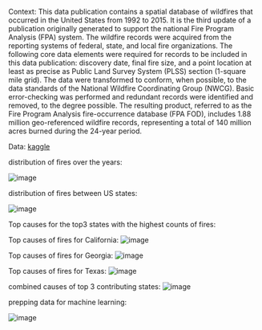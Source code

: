 Context:
This data publication contains a spatial database of wildfires that occurred in the United States from 1992 to 2015.
It is the third update of a publication originally generated to support the national Fire Program Analysis (FPA) system. 
The wildfire records were acquired from the reporting systems of federal, state, and local fire organizations.
The following core data elements were required for records to be included in this data publication: discovery date,
final fire size, and a point location at least as precise as Public Land Survey System (PLSS) section (1-square mile grid).
The data were transformed to conform, when possible, to the data standards of the National Wildfire Coordinating Group (NWCG).
Basic error-checking was performed and redundant records were identified and removed, to the degree possible.
The resulting product, referred to as the Fire Program Analysis fire-occurrence database
(FPA FOD), includes 1.88 million geo-referenced wildfire records, representing a total of 140 million acres burned during the 24-year period.

Data:
[kaggle](https://www.kaggle.com/datasets/rtatman/188-million-us-wildfires)

distribution of fires over the years:

![image](https://github.com/clovestad/Wild_fires/assets/103072823/ade50481-2a73-42d0-8891-a3882780e01c)

distribution of fires between US states:

![image](https://github.com/clovestad/Wild_fires/assets/103072823/634ab0ab-87aa-49bd-ac87-f2a5ceb2c136)

Top causes for the top3 states with the highest counts of fires:


  Top causes of fires for California:
  ![image](https://github.com/clovestad/Wild_fires/assets/103072823/3035d28e-4033-4f7e-bf25-12b63ff14923)
  
  Top causes of fires for Georgia:
  ![image](https://github.com/clovestad/Wild_fires/assets/103072823/64cace80-c245-47d7-8732-2e77ea5ece08)
  
  Top causes of fires for Texas:
  ![image](https://github.com/clovestad/Wild_fires/assets/103072823/ea1a7c99-a0c8-4359-96ab-6db69c974975)

  combined causes of top 3 contributing states:
![image](https://github.com/clovestad/Wild_fires/assets/103072823/43ca0525-4571-416a-96f5-c2a0e2e95506)




prepping data for machine learning:

![image](https://github.com/clovestad/Wild_fires/assets/103072823/af32e8a9-8a08-4020-9408-bbcd7cc12c7e)



